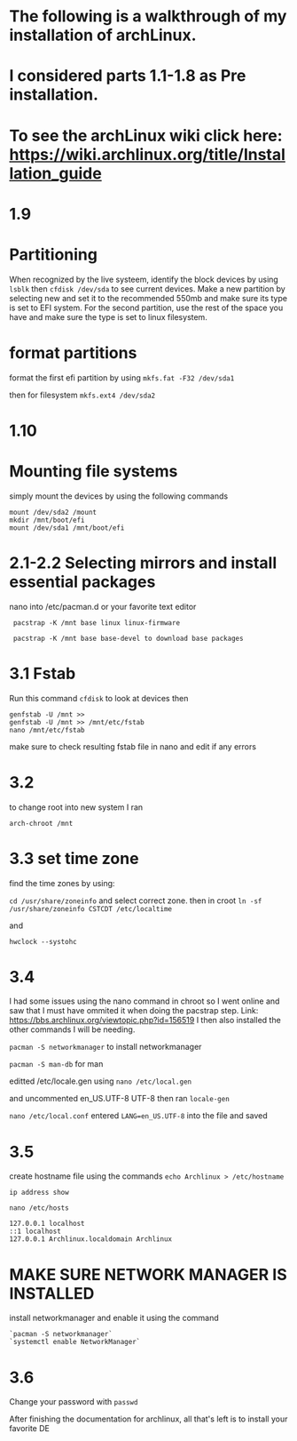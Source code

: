 # The following is a walkthrough of my installation of archLinux. 
# I considered parts 1.1-1.8 as Pre installation.
# To see the archLinux wiki click here: https://wiki.archlinux.org/title/Installation_guide


# 1.9

# Partitioning

When recognized by the live systeem, identify the block devices by using `lsblk`
then
`cfdisk /dev/sda`
to see current devices.
Make a new partition by selecting new and set it to the recommended 550mb and make sure its type is set to EFI system.
For the second partition, use the rest of the space you have and make sure the type is set to linux filesystem.

# format partitions

format the first efi partition by using `mkfs.fat -F32 /dev/sda1`

then for filesystem
`mkfs.ext4 /dev/sda2`

# 1.10

# Mounting file systems

simply mount the devices by using the following commands

```shell
mount /dev/sda2 /mount
mkdir /mnt/boot/efi
mount /dev/sda1 /mnt/boot/efi
```

# 2.1-2.2 Selecting mirrors and install essential packages

nano into /etc/pacman.d or your favorite text editor

```shell
 pacstrap -K /mnt base linux linux-firmware

 pacstrap -K /mnt base base-devel to download base packages
```

# 3.1 Fstab

Run this command
`cfdisk`
to look at devices
then

```shell
genfstab -U /mnt >>
genfstab -U /mnt >> /mnt/etc/fstab
nano /mnt/etc/fstab
```

make sure to check resulting fstab file in nano and edit if any errors

# 3.2

to change root into new system
I ran

`arch-chroot /mnt`

# 3.3 set time zone

find the time zones by using:

`cd /usr/share/zoneinfo`
and select correct zone.
then in croot
`ln -sf /usr/share/zoneinfo CSTCDT /etc/localtime`

and

`hwclock --systohc`

# 3.4

I had some issues using the nano command in chroot so I went online and saw that I must have
ommited it when doing the pacstrap step.
Link: <https://bbs.archlinux.org/viewtopic.php?id=156519>
I then also installed the other commands I will be needing.

`pacman -S networkmanager`
to install networkmanager

`pacman -S man-db`
for man

editted /etc/locale.gen using
`nano /etc/local.gen `

and uncommented en_US.UTF-8 UTF-8
then ran
`locale-gen`

`nano /etc/local.conf`
entered
`LANG=en_US.UTF-8`
into the file and saved

# 3.5

create hostname file
using the commands
`echo Archlinux > /etc/hostname`

`ip address show`

`nano /etc/hosts`

```shell
127.0.0.1 localhost
::1 localhost
127.0.0.1 Archlinux.localdomain Archlinux
```

# MAKE SURE NETWORK MANAGER IS INSTALLED

install networkmanager and enable it using the command

```shell
`pacman -S networkmanager`
`systemctl enable NetworkManager`
```

# 3.6

 Change your password with `passwd`

After finishing the documentation for archlinux, all that's left is to install your favorite DE
